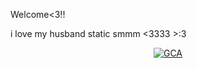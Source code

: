 Welcome<3!!

i love my husband static smmm <3333 >:3  
<p align="center">
  <a href="https://discord.gg/aKtmTn33">
    <img src="https://img.shields.io/badge/Join%20GCA-5865F2?style=for-the-badge&logo=discord&logoColor=white" alt="GCA" />
  </a>
</p>
